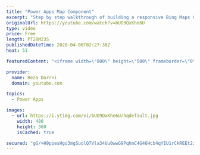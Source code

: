 ```yaml
---
title: "Power Apps Map Component"
excerpt: "Step by step walkthrough of building a responsive Bing Maps Component.  Canvas components make it easier to build reusable controls. The ‘master’ / ‘instance’ behavior makes it easy to reuse them as building blocks inside the app or shared between apps. By creating a component library, app makers easily"
originalUrl: https://youtube.com/watch?v=bUO9QxKhe6U
type: video
price: Free
length: PT28M23S
publishedDateTime: 2020-04-06T02:27:38Z
heat: 51

featuredContent: "<iframe width=\"800\" height=\"500\" frameborder=\"0\" src=\"https://www.youtube.com/embed/bUO9QxKhe6U\" allow=\"accelerometer; autoplay; encrypted-media; gyroscope; picture-in-picture\" allowfullscreen></iframe>"

provider:
  name: Reza Dorrni
  domain: youtube.com

topics:
  - Power Apps

images:
  - url: https://i.ytimg.com/vi/bUO9QxKhe6U/hqdefault.jpg
    width: 480
    height: 360
    isCached: true

secured: "gG/+H9ppesHgo3mgSuolQ7Vla34Uu0wwG9PqhmC4G46Hcb4qYIU1rCkREEt2zBMBw462aKgBZsg/1aIm77+HpgxuGnBu5eJEaGHSy0HGfG/2L0zaRvnyHlWLG2RKcane1+PnjSNN6mE527XlfKwW1e0VeSwC+c22IQnQL+mkE3bkLf4qhZdXIthWjSKqZEzmr++Vky/urRjkhayAnhrv84nAwQ3w6UVVRKwHU0S9wmJ36zaPgw3SzzhhISWSJBqjNrjXuRV+cHGI6ZjcDJmcschwglHjCWO6l+fbj/vzMKQG+tYTe3rW4aADisEefJ8HihkLRXB5Tkp9U22XzwNknzQriDAfSWcBoN4iUsgUss7Z9PmEyY3qc/xMgNADE9Jfx3N2R8uTU5QE0zJPjWaa/vScpxmy0jXaKKxfXoHEh+o=;g6xZDVUwt41vmHpn+1acwg=="
---
```



